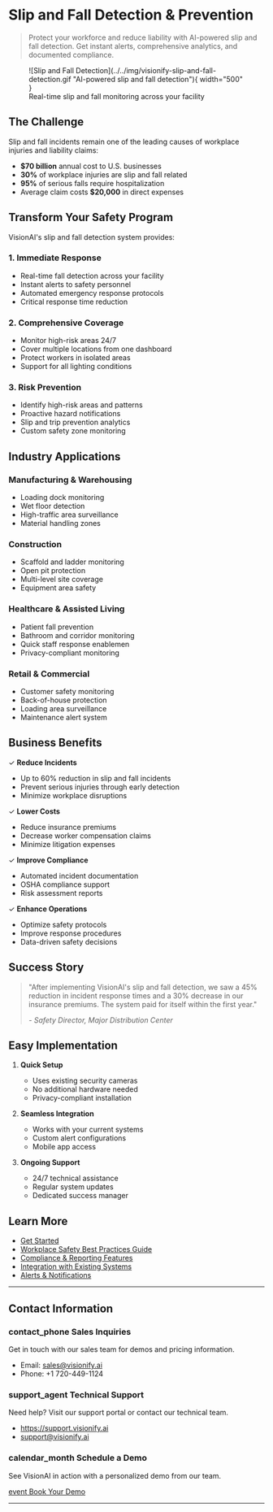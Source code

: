 # Slip and Fall Detection & Prevention

> Protect your workforce and reduce liability with AI-powered slip and fall detection. Get instant alerts, comprehensive analytics, and documented compliance.

<figure markdown>
  ![Slip and Fall Detection](../../img/visionify-slip-and-fall-detection.gif "AI-powered slip and fall detection"){ width="500" }
  <figcaption>Real-time slip and fall monitoring across your facility</figcaption>
</figure>

## The Challenge

Slip and fall incidents remain one of the leading causes of workplace injuries and liability claims:

- **$70 billion** annual cost to U.S. businesses
- **30%** of workplace injuries are slip and fall related
- **95%** of serious falls require hospitalization
- Average claim costs **$20,000** in direct expenses

## Transform Your Safety Program

VisionAI's slip and fall detection system provides:

### 1. Immediate Response
- Real-time fall detection across your facility
- Instant alerts to safety personnel
- Automated emergency response protocols
- Critical response time reduction

### 2. Comprehensive Coverage
- Monitor high-risk areas 24/7
- Cover multiple locations from one dashboard
- Protect workers in isolated areas
- Support for all lighting conditions

### 3. Risk Prevention
- Identify high-risk areas and patterns
- Proactive hazard notifications
- Slip and trip prevention analytics
- Custom safety zone monitoring

## Industry Applications

### Manufacturing & Warehousing
- Loading dock monitoring
- Wet floor detection
- High-traffic area surveillance
- Material handling zones

### Construction
- Scaffold and ladder monitoring
- Open pit protection
- Multi-level site coverage
- Equipment area safety

### Healthcare & Assisted Living
- Patient fall prevention
- Bathroom and corridor monitoring
- Quick staff response enablemen
- Privacy-compliant monitoring

### Retail & Commercial
- Customer safety monitoring
- Back-of-house protection
- Loading area surveillance
- Maintenance alert system

## Business Benefits

✓ **Reduce Incidents**

  - Up to 60% reduction in slip and fall incidents
  - Prevent serious injuries through early detection
  - Minimize workplace disruptions

✓ **Lower Costs**

  - Reduce insurance premiums
  - Decrease worker compensation claims
  - Minimize litigation expenses

✓ **Improve Compliance**

  - Automated incident documentation
  - OSHA compliance support
  - Risk assessment reports

✓ **Enhance Operations**

  - Optimize safety protocols
  - Improve response procedures
  - Data-driven safety decisions

## Success Story

> "After implementing VisionAI's slip and fall detection, we saw a 45% reduction in incident response times and a 30% decrease in our insurance premiums. The system paid for itself within the first year." 
> 
> *- Safety Director, Major Distribution Center*

## Easy Implementation

1. **Quick Setup**
      - Uses existing security cameras
      - No additional hardware needed
      - Privacy-compliant installation

2. **Seamless Integration**
      - Works with your current systems
      - Custom alert configurations
      - Mobile app access

3. **Ongoing Support**
      - 24/7 technical assistance
      - Regular system updates
      - Dedicated success manager

## Learn More

- [Get Started](../overview/quick-start.md)
- [Workplace Safety Best Practices Guide](../overview/best-practices.md)
- [Compliance & Reporting Features](../overview/compliance.md)
- [Integration with Existing Systems](../overview/integration.md)
- [Alerts & Notifications](../overview/alerts-and-notifications.md)


---

## Contact Information

<div class="grid-cards">
    <div class="grid-card">
        <h3><span class="material-symbols-outlined">contact_phone</span> Sales Inquiries</h3>
        <p>Get in touch with our sales team for demos and pricing information.</p>
        <ul class="contact-list">
            <li>Email: <a href="mailto:sales@visionify.ai">sales@visionify.ai</a></li>
            <li>Phone: +1 720-449-1124</li>
        </ul>
    </div>
    <div class="grid-card">
        <h3><span class="material-symbols-outlined">support_agent</span> Technical Support</h3>
        <p>Need help? Visit our support portal or contact our technical team.</p>
        <ul class="contact-list">
            <li><a href="https://support.visionify.ai">https://support.visionify.ai</a></li>
            <li><a href="mailto:support@visionify.ai">support@visionify.ai</a></li>
        </ul>
    </div>
    <div class="grid-card">
        <h3><span class="material-symbols-outlined">calendar_month</span> Schedule a Demo</h3>
        <p>See VisionAI in action with a personalized demo from our team.</p>
        <div class="demo-button">
            <a href="https://cal.com/visionify/30min" class="cta-button">
                <span class="material-symbols-outlined">event</span>
                Book Your Demo
            </a>
        </div>
    </div>
</div>

---
